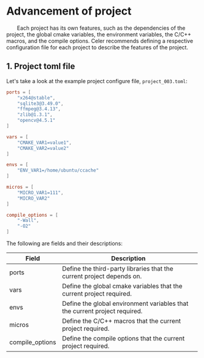 # Advancement of project

&emsp;&emsp;Each project has its own features, such as the dependencies of the project, the global cmake variables, the environment variables, the C/C++ macros, and the compile options. Celer recommends defining a respective configuration file for each project to describe the features of the project.

## 1. Project toml file

Let's take a look at the example project configure file, `project_003.toml`:

```toml
ports = [
    "x264@stable",
    "sqlite3@3.49.0",
    "ffmpeg@3.4.13",
    "zlib@1.3.1",
    "opencv@4.5.1"
]

vars = [
    "CMAKE_VAR1=value1",
    "CMAKE_VAR2=value2"
]

envs = [
    "ENV_VAR1=/home/ubuntu/ccache"
]

micros = [
    "MICRO_VAR1=111",
    "MICRO_VAR2"
]

compile_options = [
    "-Wall",
    "-O2"
]
```

The following are fields and their descriptions:

| Field | Description |
| --- | --- |
| ports | Define the third-party libraries that the current project depends on. |
| vars | Define the global cmake variables that the current project required. |
| envs | Define the global environment variables that the current project required. |
| micros | Define the C/C++ macros that the current project required. |
| compile_options | Define the compile options that the current project required. |
